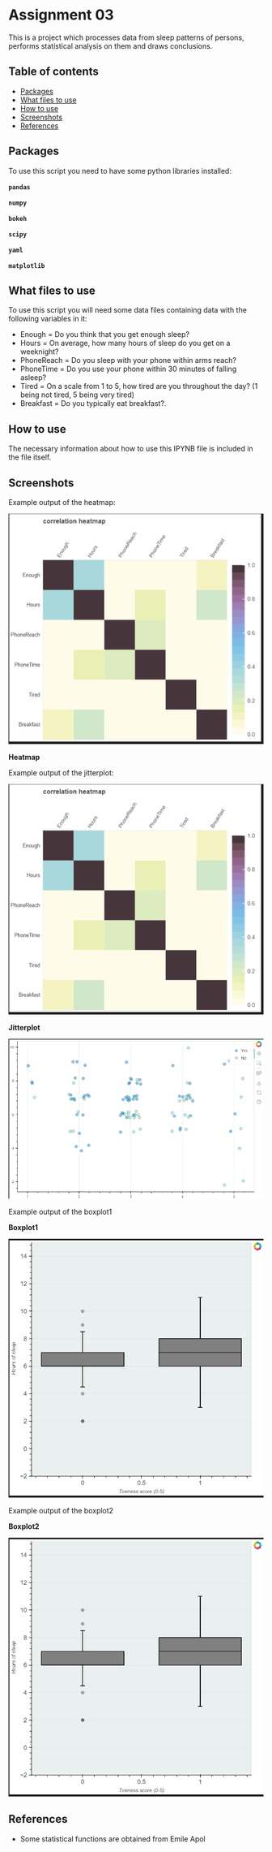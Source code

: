 # Assignment 03
This is a project which processes data from sleep patterns of persons, performs statistical analysis on them and draws conclusions.

## Table of contents
- [Packages](#packages)
- [What files to use](#what-files-to-use)
- [How to use](#how-to-use)
- [Screenshots](#screenshots)
- [References](#references)

## Packages
 To use this script you need to have some python libraries installed:

 **```pandas```**
 
 **```numpy```**
 
 **```bokeh```**
 
 **```scipy```** 
 
 **```yaml```** 
 
 **```matplotlib```** 
 

## What files to use
To use this script you will need some data files containing data with the following variables in it:

- Enough = Do you think that you get enough sleep?
- Hours = On average, how many hours of sleep do you get on a weeknight?
- PhoneReach = Do you sleep with your phone within arms reach?
- PhoneTime = Do you use your phone within 30 minutes of falling asleep?
- Tired = On a scale from 1 to 5, how tired are you throughout the day? (1 being not tired, 5 being very tired)
- Breakfast = Do you typically eat breakfast?.


## How to use
The necessary information about how to use this IPYNB file is included in the file itself.

## Screenshots

Example output of the heatmap:

![Plot](https://github.com/josvandam0/Programming-2/blob/main/Assignment%203/Heatmap.png)

**Heatmap**

Example output of the jitterplot:

![Plot](https://github.com/josvandam0/Programming-2/blob/main/Assignment%203/Heatmap.png)

**Jitterplot**

![Jitterplot](https://github.com/josvandam0/Programming-2/blob/main/Assignment%203/Jitterplot.png)

Example output of the boxplot1

**Boxplot1**

![Plot](https://github.com/josvandam0/Programming-2/blob/main/Assignment%203/Boxplot%201.png)

Example output of the boxplot2

**Boxplot2**

![Plot2](https://github.com/josvandam0/Programming-2/blob/main/Assignment%203/Boxplot%201.png)

## References
- Some statistical functions are obtained from Emile Apol

